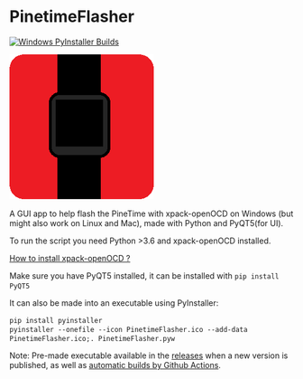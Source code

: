 # PinetimeFlasher
[![Windows PyInstaller Builds](https://github.com/ZephyrLabs/PinetimeFlasher/actions/workflows/pyinstaller-windows.yml/badge.svg?branch=dev)](https://github.com/ZephyrLabs/PinetimeFlasher/actions/workflows/pyinstaller-windows.yml)

![PinetimeFlasher](/PinetimeFlasher.png "PinetimeFlasher")

A GUI app to help flash the PineTime with xpack-openOCD on Windows (but might also work on Linux and Mac), made with Python and PyQT5(for UI).

To run the script you need Python >3.6 and xpack-openOCD installed.

[How to install xpack-openOCD ?](https://xpack.github.io/openocd/install/#manual-install)

Make sure you have PyQT5 installed, it can be installed with
`pip install PyQT5`

It can also be made into an executable using PyInstaller:
```
pip install pyinstaller
pyinstaller --onefile --icon PinetimeFlasher.ico --add-data PinetimeFlasher.ico;. PinetimeFlasher.pyw
```

Note: Pre-made executable available in the [releases](https://github.com/ZephyrLabs/PinetimeFlasher/releases) when a new version is published, as well as [automatic builds by Github Actions](https://github.com/ZephyrLabs/PinetimeFlasher/actions/workflows/pyinstaller-windows.yml).
